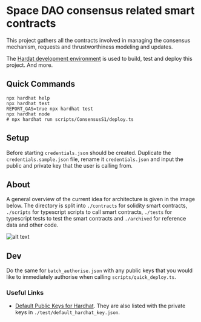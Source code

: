 # Space DAO consensus related smart contracts

This project gathers all the contracts involved in managing the consensus
mechanism, requests and thrustworthiness modeling and updates.

The [Hardat development environment](https://hardhat.org/) is used to build,
test and deploy this project. And more. 

## Quick Commands

```shell
npx hardhat help
npx hardhat test
REPORT_GAS=true npx hardhat test
npx hardhat node
# npx hardhat run scripts/ConsensusS1/deploy.ts
```

## Setup

Before starting `credentials.json` should be created. Duplicate the `credentials.sample.json` file, rename it `credentials.json` and input the public and private key that the user is calling from. 


## About

A general overview of the current idea for architecture is given in the image below. The directory is split into `./contracts` for solidity smart contracts, `./scripts` for typescript scripts to call smart contracts, `./tests` for typescript tests to test the smart contracts and `./archived` for reference data and other code.

![alt text](https://gitlab.com/parametry-ai/space-dao/contracts/spacedao-consensus-contracts/-/blob/main/docs/spacedao_stm_architecture.svgs "Current architecture")

## Dev

Do the same for `batch_authorise.json` with any public keys that you would like to immediately authorise when calling `scripts/quick_deploy.ts`.

### Useful Links

- [Default Public Keys for Hardhat](https://hardhat.org/hardhat-network/docs/reference#initial-state). They are also listed with the private keys in `./test/default_hardhat_key.json`.